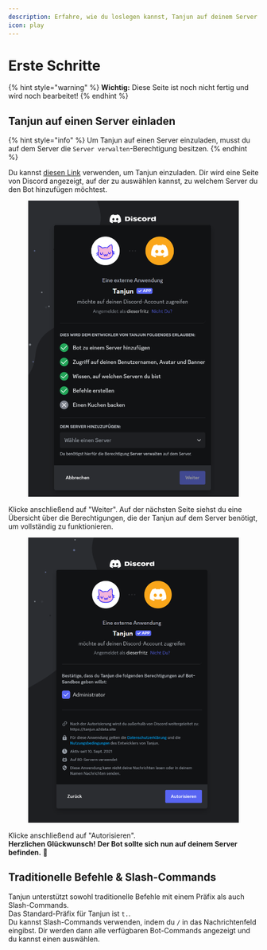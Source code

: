 ```yaml
---
description: Erfahre, wie du loslegen kannst, Tanjun auf deinem Server zu verwenden!
icon: play
---
```


# Erste Schritte

{% hint style="warning" %}
**Wichtig:** Diese Seite ist noch nicht fertig und wird noch bearbeitet!
{% endhint %}

## Tanjun auf einen Server einladen

{% hint style="info" %}
Um Tanjun auf einen Server einzuladen, musst du auf dem Server die `Server verwalten`-Berechtigung besitzen.
{% endhint %}

Du kannst [diesen Link](https://go.tanjun.bot/invite) verwenden, um Tanjun einzuladen. Dir wird eine Seite von Discord angezeigt, auf der zu auswählen kannst, zu welchem Server du den Bot hinzufügen möchtest.

<div data-full-width="false">

<figure><img src=".gitbook/assets/invite_bot_select_server.png" alt="" width="563"><figcaption></figcaption></figure>

</div>

Klicke anschließend auf "Weiter". Auf der nächsten Seite siehst du eine Übersicht über die Berechtigungen, die der Tanjun auf dem Server benötigt, um vollständig zu funktionieren.

<figure><img src=".gitbook/assets/invite_bot_select_permissions.png" alt="" width="563"><figcaption></figcaption></figure>

Klicke anschließend auf "Autorisieren".\
**Herzlichen Glückwunsch!** **Der Bot sollte sich nun auf deinem Server befinden.** :tada:

## Traditionelle Befehle & Slash-Commands

Tanjun unterstützt sowohl traditionelle Befehle mit einem Präfix als auch Slash-Commands.\
Das Standard-Präfix für Tanjun ist `t.`.\
Du kannst Slash-Commands verwenden, indem du `/` in das Nachrichtenfeld eingibst. Dir werden dann alle verfügbaren Bot-Commands angezeigt und du kannst einen auswählen.
